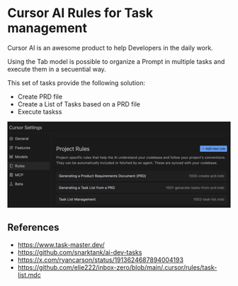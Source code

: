 # Cursor AI Rules for Task management

Cursor AI is an awesome product to help Developers in the daily work.

Using the Tab model is possible to organize a Prompt in multiple tasks and execute them in a secuential way.

This set of tasks provide the following solution:

- Create PRD file
- Create a List of Tasks based on a PRD file
- Execute taskss

![](./cursor-settings.png)

## References

- https://www.task-master.dev/
- https://github.com/snarktank/ai-dev-tasks
- https://x.com/ryancarson/status/1913624687894004193
- https://github.com/elie222/inbox-zero/blob/main/.cursor/rules/task-list.mdc